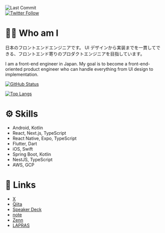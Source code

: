 ![Last Commit](https://img.shields.io/github/last-commit/Kaito-Dogi/Kaito-Dogi)  
[![Twitter Follow](https://img.shields.io/twitter/follow/ich_bin_doggy?style=social)](https://twitter.com/Kaito_Dogi)

# 🙋‍♂️ Who am I

日本のフロントエンドエンジニアです。
UI デザインから実装までを一貫してできる、フロントエンド寄りのプロダクトエンジニアを目指しています。

I am a front-end engineer in Japan.
My goal is to become a front-end-oriented product engineer who can handle everything from UI design to implementation.

[![GitHub Status](https://github-readme-stats.vercel.app/api?username=Kaito-Dogi&count_private=true&show_icons=true&include_all_commits=true)](https://github.com/anuraghazra/github-readme-stats)

[![Top Langs](https://github-readme-stats.vercel.app/api/top-langs/?username=Kaito-Dogi&layout=compact&hide=HTML,CSS,MAKEFILE,shell&langs_count=20)](https://github.com/anuraghazra/github-readme-stats)

# :gear: Skills

- Android, Kotlin
- React, Next.js, TypeScript
- React Native, Expo, TypeScript
- Flutter, Dart
- iOS, Swift
- Spring Boot, Kotlin
- NestJS, TypeScript
- AWS, GCP

# 🔗 Links

- [X](https://twitter.com/Kaito_Dogi)
- [Qiita](https://qiita.com/Kaito-Dogi)
- [Speaker Deck](https://speakerdeck.com/doggy)
- [note](https://note.com/kaito_dogi/)
- [Zenn](https://zenn.dev/doggy)
- [LAPRAS](https://lapras.com/public/kaito-dogi)
